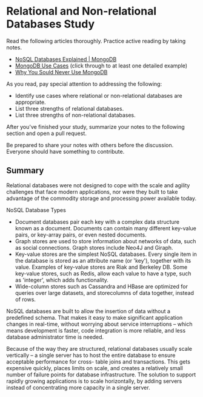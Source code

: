 # Relational and Non-relational Databases Study

Read the following articles thoroughly. Practice active reading by taking notes.

-   [NoSQL Databases Explained | MongoDB](https://www.mongodb.com/nosql-explained)
-   [MongoDB Use Cases](http://docs.mongodb.org/ecosystem/use-cases/) (click
    through to at least one detailed example)
-   [Why You Sould Never Use MongoDB](http://www.sarahmei.com/blog/2013/11/11/why-you-should-never-use-mongodb/)

As you read, pay special attention to addressing the following:

-   Identify use cases where relational or non-relational databases are
    appropriate.
-   List three strengths of relational databases.
-   List three strengths of non-relational databases.

After you've finished your study, summarize your notes to the following section
and open a pull request.

Be prepared to share your notes with others before the discussion. Everyone
should have something to contribute.

## Summary

<!-- your notes here -->

Relational databases were not designed to cope with the scale and agility
challenges that face modern applications, nor were they built to take advantage
of the commodity storage and processing power available today.

NoSQL Database Types

- Document databases pair each key with a complex data structure known as a document.
  Documents can contain many different key-value pairs, or key-array pairs, or
  even nested documents.
- Graph stores are used to store information about networks of data, such as
  social connections. Graph stores include Neo4J and Giraph.
- Key-value stores are the simplest NoSQL databases. Every single item in the
  database is stored as an attribute name (or 'key'), together with its value.
  Examples of key-value stores are Riak and Berkeley DB. Some key-value stores,
  such as Redis, allow each value to have a type, such as 'integer', which adds
  functionality.
- Wide-column stores such as Cassandra and HBase are optimized for queries over
  large datasets, and storecolumns of data together, instead of rows.


NoSQL databases are built to allow the insertion of data without a predefined
schema. That makes it easy to make significant application changes in real-time,
without worrying about service interruptions – which means development is
faster, code integration is more reliable, and less database administrator time
is needed.

Because of the way they are structured, relational databases usually
scale vertically – a single server has to host the entire database to ensure
acceptable performance for cross- table joins and transactions. This gets
expensive quickly, places limits on scale, and creates a relatively small number
of failure points for database infrastructure. The solution to support rapidly
growing applications is to scale horizontally, by adding servers instead of
concentrating more capacity in a single server.

 
